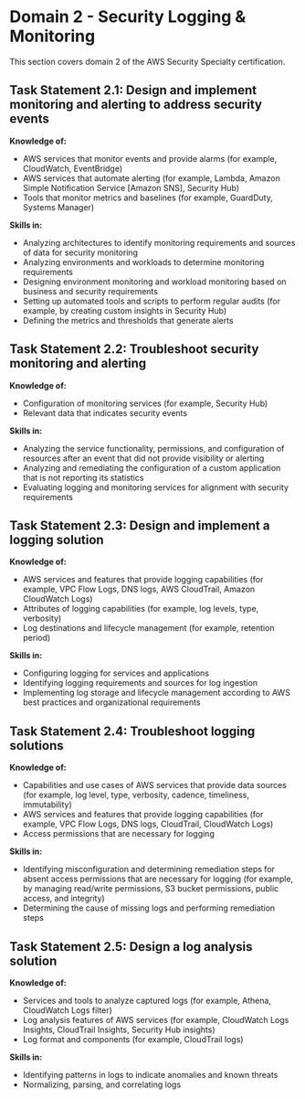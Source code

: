 # Domain 2 - Security Logging & Monitoring

This section covers domain 2 of the AWS Security Specialty certification.

## Task Statement 2.1: Design and implement monitoring and alerting to address security events

**Knowledge of:**

- AWS services that monitor events and provide alarms (for example, CloudWatch, EventBridge)
- AWS services that automate alerting (for example, Lambda, Amazon Simple Notification Service [Amazon SNS], Security Hub)
- Tools that monitor metrics and baselines (for example, GuardDuty, Systems Manager)

**Skills in:**

- Analyzing architectures to identify monitoring requirements and sources of data for security monitoring
- Analyzing environments and workloads to determine monitoring requirements
- Designing environment monitoring and workload monitoring based on business and security requirements
- Setting up automated tools and scripts to perform regular audits (for example, by creating custom insights in Security Hub)
- Defining the metrics and thresholds that generate alerts

## Task Statement 2.2: Troubleshoot security monitoring and alerting

**Knowledge of:**

- Configuration of monitoring services (for example, Security Hub)
- Relevant data that indicates security events

**Skills in:**

- Analyzing the service functionality, permissions, and configuration of resources after an event that did not provide visibility or alerting
- Analyzing and remediating the configuration of a custom application that is not reporting its statistics
- Evaluating logging and monitoring services for alignment with security requirements

## Task Statement 2.3: Design and implement a logging solution

**Knowledge of:**

- AWS services and features that provide logging capabilities (for example, VPC Flow Logs, DNS logs, AWS CloudTrail, Amazon CloudWatch Logs)
- Attributes of logging capabilities (for example, log levels, type, verbosity)
- Log destinations and lifecycle management (for example, retention period)

**Skills in:**

- Configuring logging for services and applications
- Identifying logging requirements and sources for log ingestion
- Implementing log storage and lifecycle management according to AWS best practices and organizational requirements

## Task Statement 2.4: Troubleshoot logging solutions

**Knowledge of:**

- Capabilities and use cases of AWS services that provide data sources (for example, log level, type, verbosity, cadence, timeliness, immutability)
- AWS services and features that provide logging capabilities (for example, VPC Flow Logs, DNS logs, CloudTrail, CloudWatch Logs)
- Access permissions that are necessary for logging

**Skills in:**

- Identifying misconfiguration and determining remediation steps for absent access permissions that are necessary for logging (for example, by managing read/write permissions, S3 bucket permissions, public access, and integrity)
- Determining the cause of missing logs and performing remediation steps

## Task Statement 2.5: Design a log analysis solution

**Knowledge of:**

- Services and tools to analyze captured logs (for example, Athena, CloudWatch Logs filter)
- Log analysis features of AWS services (for example, CloudWatch Logs Insights, CloudTrail Insights, Security Hub insights)
- Log format and components (for example, CloudTrail logs)

**Skills in:**

- Identifying patterns in logs to indicate anomalies and known threats
- Normalizing, parsing, and correlating logs
